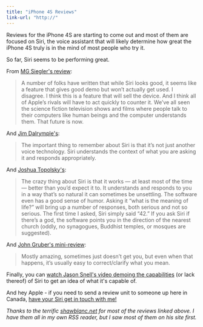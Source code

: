 ```yaml
---
title: "iPhone 4S Reviews"
link-url: "http://"
---
```

<p>Reviews for the iPhone 4S are starting to come out and most of them are focused on Siri, the voice assistant that will likely determine how great the iPhone 4S truly is in the mind of most people who try it.</p>
<p>So far, Siri seems to be performing great.</p>
<p>From <a href="http://techcrunch.com/2011/10/11/iphone-4s-review/">MG Siegler's review</a>:</p>
<blockquote><p>A number of folks have written that while Siri looks good, it seems like a feature that gives good demo but won’t actually get used. I disagree. I think this is a feature that will sell the device. And I think all of Apple’s rivals will have to act quickly to counter it. We’ve all seen the science fiction television shows and films where people talk to their computers like human beings and the computer understands them. That future is now.</p></blockquote>
<p>And <a href="http://www.loopinsight.com/2011/10/11/review-iphone-4s/">Jim Dalrymple's</a>:</p>
<blockquote><p>The important thing to remember about Siri is that it’s not just another voice technology. Siri understands the context of what you are asking it and responds appropriately.</p></blockquote>
<p>And <a href="http://thisismynext.com/2011/10/11/iphone-4s-review/">Joshua Topolsky's</a>:</p>
<blockquote><p>The crazy thing about Siri is that it works — at least most of the time — better than you’d expect it to. It understands and responds to you in a way that’s so natural it can sometimes be unsettling. The software even has a good sense of humor. Asking it “what is the meaning of life?” will bring up a number of responses, both serious and not so serious. The first time I asked, Siri simply said “42.” If you ask Siri if there’s a god, the software points you in the direction of the nearest church (oddly, no synagogues, Buddhist temples, or mosques are suggested).</p></blockquote>
<p>And <a href="http://daringfireball.net/linked/2011/10/11/siri-snell">John Gruber's mini-review</a>:</p>
<blockquote><p>Mostly amazing, sometimes just doesn’t get you, but even when that happens, it’s usually easy to correct/clarify what you mean. </p></blockquote>
<p>Finally, you can <a href="http://www.youtube.com/watch?v=5mNcnj2l6RE">watch Jason Snell's video demoing the capabilities</a> (or lack thereof) of Siri to get an idea of what it's capable of.</p>
<p>And hey Apple - if you need to send a review unit to someone up here in Canada, <a href="/contact/">have your Siri get in touch with me!</a></p>
<p><em>Thanks to the terrific <a href="http://shawnblanc.net/">shawblanc.net</a> for most of the reviews linked above. I have them all in my own RSS reader, but I saw most of them on his site first.</em></p>
